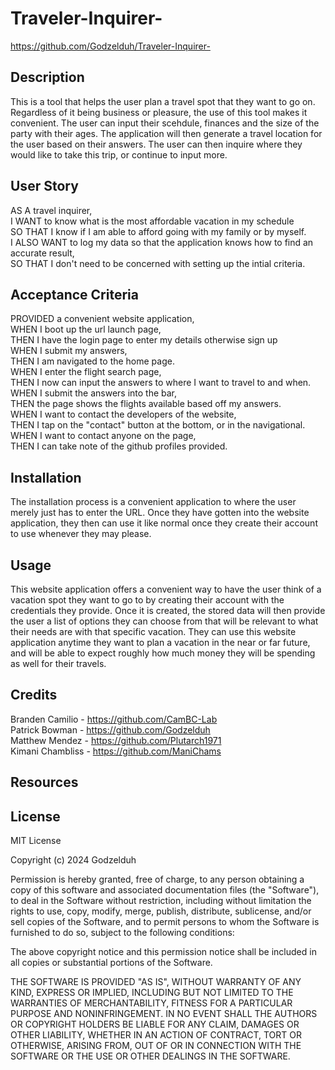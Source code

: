 # Traveler-Inquirer-

https://github.com/Godzelduh/Traveler-Inquirer-

## Description 

This is a tool that helps the user plan a travel spot that they want to go on.
Regardless of it being business or pleasure, the use of this tool makes it convenient.
The user can input their scehdule, finances and the size of the party with their ages.
The application will then generate a travel location for the user based on their answers.
The user can then inquire where they would like to take this trip, or continue to input more.

## User Story

AS A travel inquirer, 
<br>
I WANT to know what is the most affordable vacation in my schedule 
<br>
SO THAT I know if I am able to afford going with my family or by myself.
<br>
I ALSO WANT to log my data so that the application knows how to find an accurate result, 
<br>
SO THAT I don't need to be concerned with setting up the intial criteria.
<br>

## Acceptance Criteria 

PROVIDED a convenient website application, 
<br>
WHEN I boot up the url launch page, 
<br>
THEN I have the login page to enter my details otherwise sign up
<br>
WHEN I submit my answers,
<br>
THEN I am navigated to the home page.
<br>
WHEN I enter the flight search page,
<br>
THEN I now can input the answers to where I want to travel to and when.
<br>
WHEN I submit the answers into the bar, 
<br>
THEN the page shows the flights available based off my answers.
<br>
WHEN I want to contact the developers of the website, 
<br>
THEN I tap on the "contact" button at the bottom, or in the navigational. 
<br>
WHEN I want to contact anyone on the page,
<br>
THEN I can take note of the github profiles provided.
<br>

## Installation 

The installation process is a convenient application to where the user merely just has to enter the URL. Once they have gotten into the website application, they then can use it like normal once they create their account to use whenever they may please.

## Usage 

This website application offers a convenient way to have the user think of a vacation spot they want to go to by creating their account with the credentials they provide. Once it is created, the stored data will then provide the user a list of options they can choose from that will be relevant to what their needs are with that specific vacation. They can use this website application anytime they want to plan a vacation in the near or far future, and will be able to expect roughly how much money they will be spending as well for their travels.

## Credits

Branden Camilio - https://github.com/CamBC-Lab 
<br>
Patrick Bowman - https://github.com/Godzelduh
<br>
Matthew Mendez - https://github.com/Plutarch1971 
<br> 
Kimani Chambliss - https://github.com/ManiChams 

## Resources 



## License

MIT License

Copyright (c) 2024 Godzelduh

Permission is hereby granted, free of charge, to any person obtaining a copy
of this software and associated documentation files (the "Software"), to deal
in the Software without restriction, including without limitation the rights
to use, copy, modify, merge, publish, distribute, sublicense, and/or sell
copies of the Software, and to permit persons to whom the Software is
furnished to do so, subject to the following conditions:

The above copyright notice and this permission notice shall be included in all
copies or substantial portions of the Software.

THE SOFTWARE IS PROVIDED "AS IS", WITHOUT WARRANTY OF ANY KIND, EXPRESS OR
IMPLIED, INCLUDING BUT NOT LIMITED TO THE WARRANTIES OF MERCHANTABILITY,
FITNESS FOR A PARTICULAR PURPOSE AND NONINFRINGEMENT. IN NO EVENT SHALL THE
AUTHORS OR COPYRIGHT HOLDERS BE LIABLE FOR ANY CLAIM, DAMAGES OR OTHER
LIABILITY, WHETHER IN AN ACTION OF CONTRACT, TORT OR OTHERWISE, ARISING FROM,
OUT OF OR IN CONNECTION WITH THE SOFTWARE OR THE USE OR OTHER DEALINGS IN THE
SOFTWARE.
